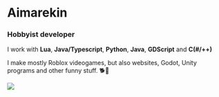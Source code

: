 # Aimarekin
### Hobbyist developer
I work with **Lua**, **Java/Typescript**, **Python**, **Java**, **GDScript** and **C(#/++)**

I make mostly Roblox videogames, but also websites, Godot, Unity programs and other funny stuff. 🐕🐶

![](https://github-readme-stats.vercel.app/api?username=Aimarekin)
